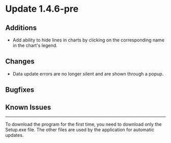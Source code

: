 # Update 1.4.6-pre

## Additions
- Add ability to hide lines in charts by clicking on the corresponding name in the chart's legend.

## Changes
- Data update errors are no longer silent and are shown through a popup.

## Bugfixes

## Known Issues

___
To download the program for the first time, you need to download only the Setup.exe file. The other files are used by
the application for automatic updates.
